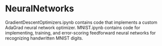 # NeuralNetworks

GradientDescentOptimizers.ipynb contains code that implements a custom AdaGrad neural network optimizer.
MNIST.ipynb contains code for implementing, training, and error-scoring feedforward neural networks for recognizing handwritten MNIST digits.
